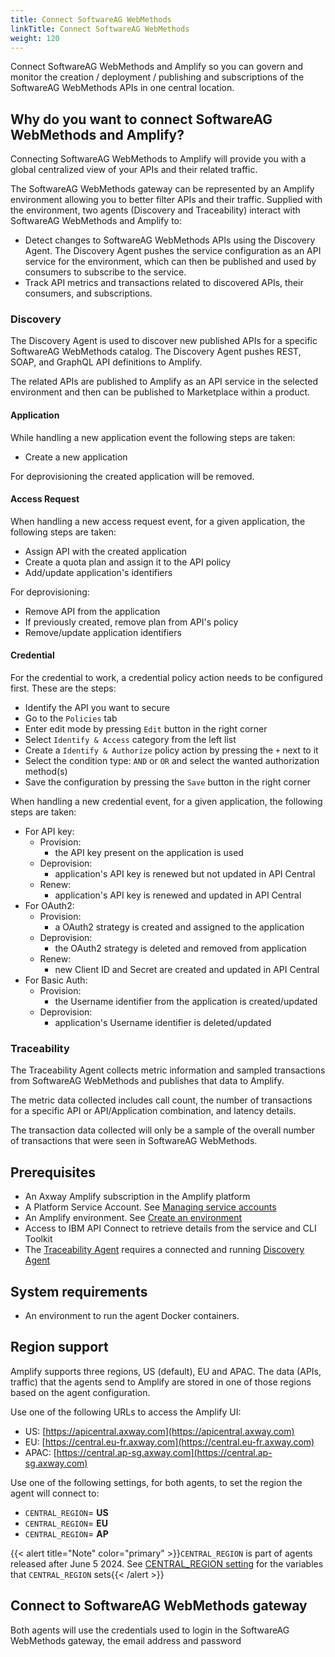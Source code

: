 ```yaml
---
title: Connect SoftwareAG WebMethods
linkTitle: Connect SoftwareAG WebMethods
weight: 120
---
```

Connect SoftwareAG WebMethods and Amplify so you can govern and monitor the creation / deployment / publishing and subscriptions of the SoftwareAG WebMethods APIs in one central location.

## Why do you want to connect SoftwareAG WebMethods and Amplify?

Connecting SoftwareAG WebMethods to Amplify will provide you with a global centralized view of your APIs and their related traffic.

The SoftwareAG WebMethods gateway can be represented by an Amplify environment allowing you to better filter APIs and their traffic. Supplied with the environment, two agents (Discovery and Traceability) interact with SoftwareAG WebMethods and Amplify to:

* Detect changes to SoftwareAG WebMethods APIs using the Discovery Agent. The Discovery Agent pushes the service configuration as an API service for the environment, which can then be published and used by consumers to subscribe to the service.
* Track API metrics and transactions related to discovered APIs, their consumers, and subscriptions.

### Discovery

The Discovery Agent is used to discover new published APIs for a specific SoftwareAG WebMethods catalog. The Discovery Agent pushes REST, SOAP, and GraphQL API definitions to Amplify.

The related APIs are published to Amplify as an API service in the selected environment and then can be published to Marketplace within a product.

#### Application

While handling a new application event the following steps are taken:

* Create a new application

For deprovisioning the created application will be removed.

#### Access Request

When handling a new access request event, for a given application, the following steps are taken:

* Assign API with the created application
* Create a quota plan and assign it to the API policy
* Add/update application's identifiers

For deprovisioning:

* Remove API from the application
* If previously created, remove plan from API's policy
* Remove/update application identifiers

#### Credential

For the credential to work, a credential policy action needs to be configured first. These are the steps:

* Identify the API you want to secure
* Go to the `Policies` tab
* Enter edit mode by pressing `Edit` button in the right corner
* Select `Identify & Access` category from the left list
* Create a `Identify & Authorize` policy action by pressing the `+` next to it
* Select the condition type: `AND` or `OR` and select the wanted authorization method(s)
* Save the configuration by pressing the `Save` button in the right corner

When handling a new credential event, for a given application, the following steps are taken:

* For API key:
    * Provision:
        * the API key present on the application is used
    * Deprovision:
        * application's API key is renewed but not updated in API Central
    * Renew:
        * application's API key is renewed and updated in API Central
* For OAuth2:
    * Provision:
        * a OAuth2 strategy is created and assigned to the application
    * Deprovision:
        * the OAuth2 strategy is deleted and removed from application
    * Renew:
        * new Client ID and Secret are created and updated in API Central
* For Basic Auth:
    * Provision:
        * the Username identifier from the application is created/updated
    * Deprovision:
        * application's Username identifier is deleted/updated

### Traceability

The Traceability Agent collects metric information and sampled transactions from SoftwareAG WebMethods and publishes that data to Amplify.

The metric data collected includes call count, the number of transactions for a specific API or API/Application combination, and latency details.

The transaction data collected will only be a sample of the overall number of transactions that were seen in SoftwareAG WebMethods.

## Prerequisites

* An Axway Amplify subscription in the Amplify platform
* A Platform Service Account. See [Managing service accounts](https://docs.axway.com/bundle/platform-management/page/docs/management_guide/organizations/managing_organizations/index.html#managing-service-accounts)
* An Amplify environment. See [Create an environment](/docs/integrate_with_central/cli_central/cli_environments/)
* Access to IBM API Connect to retrieve details from the service and CLI Toolkit
* The [Traceability Agent](#traceability) requires a connected and running [Discovery Agent](#discovery)

## System requirements

* An environment to run the agent Docker containers.

## Region support

Amplify supports three regions, US (default), EU and APAC. The data (APIs, traffic) that the agents send to Amplify are stored in one of those regions based on the agent configuration.

Use one of the following URLs to access the Amplify UI:

* US: [https://apicentral.axway.com](https://apicentral.axway.com)
* EU: [https://central.eu-fr.axway.com](https://central.eu-fr.axway.com)
* APAC: [https://central.ap-sg.axway.com](https://central.ap-sg.axway.com)

Use one of the following settings, for both agents, to set the region the agent will connect to:

* `CENTRAL_REGION`= **US**
* `CENTRAL_REGION`= **EU**
* `CENTRAL_REGION`= **AP**

{{< alert title="Note" color="primary" >}}`CENTRAL_REGION` is part of agents released after June 5 2024. See [CENTRAL_REGION setting](/docs/connect_manage_environ/connected_agent_common_reference/network_traffic#central_region-setting) for the variables that `CENTRAL_REGION` sets{{< /alert >}}

## Connect to SoftwareAG WebMethods gateway

Both agents will use the credentials used to login in the SoftwareAG WebMethods gateway, the email address and password